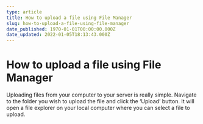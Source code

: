 ```yaml
---
type: article
title: How to upload a file using File Manager
slug: how-to-upload-a-file-using-file-manager
date_published: 1970-01-01T00:00:00.000Z
date_updated: 2022-01-05T18:13:43.000Z
---
```


# How to upload a file using File Manager

Uploading files from your computer to your server is really simple. Navigate to the folder you wish to upload the file and click the ‘Upload’ button. It will open a file explorer on your local computer where you can select a file to upload.